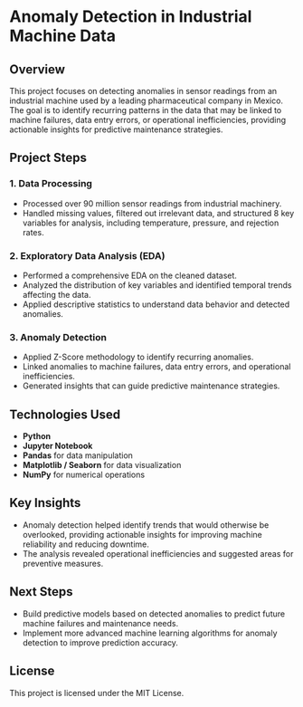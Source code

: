 # Anomaly Detection in Industrial Machine Data

## Overview
This project focuses on detecting anomalies in sensor readings from an industrial machine used by a leading pharmaceutical company in Mexico. The goal is to identify recurring patterns in the data that may be linked to machine failures, data entry errors, or operational inefficiencies, providing actionable insights for predictive maintenance strategies.

## Project Steps

### 1. **Data Processing**
   - Processed over 90 million sensor readings from industrial machinery.
   - Handled missing values, filtered out irrelevant data, and structured 8 key variables for analysis, including temperature, pressure, and rejection rates.

### 2. **Exploratory Data Analysis (EDA)**
   - Performed a comprehensive EDA on the cleaned dataset.
   - Analyzed the distribution of key variables and identified temporal trends affecting the data.
   - Applied descriptive statistics to understand data behavior and detected anomalies.

### 3. **Anomaly Detection**
   - Applied Z-Score methodology to identify recurring anomalies.
   - Linked anomalies to machine failures, data entry errors, and operational inefficiencies.
   - Generated insights that can guide predictive maintenance strategies.

## Technologies Used
- **Python**
- **Jupyter Notebook**
- **Pandas** for data manipulation
- **Matplotlib / Seaborn** for data visualization
- **NumPy** for numerical operations

## Key Insights
- Anomaly detection helped identify trends that would otherwise be overlooked, providing actionable insights for improving machine reliability and reducing downtime.
- The analysis revealed operational inefficiencies and suggested areas for preventive measures.

## Next Steps
- Build predictive models based on detected anomalies to predict future machine failures and maintenance needs.
- Implement more advanced machine learning algorithms for anomaly detection to improve prediction accuracy.

## License
This project is licensed under the MIT License.
